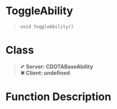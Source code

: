 # ToggleAbility
> `void ToggleAbility()`
# Class
> __✔ Server: CDOTABaseAbility__  
> __✖ Client: undefined__  
# Function Description

